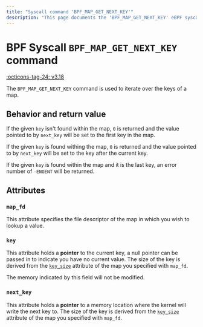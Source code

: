 ```yaml
---
title: "Syscall command 'BPF_MAP_GET_NEXT_KEY'"
description: "This page documents the 'BPF_MAP_GET_NEXT_KEY' eBPF syscall command, including its definition, usage, program types that can use it, and examples."
---
```

# BPF Syscall `BPF_MAP_GET_NEXT_KEY` command

<!-- [FEATURE_TAG](BPF_MAP_GET_NEXT_KEY) -->
[:octicons-tag-24: v3.18](https://github.com/torvalds/linux/commit/db20fd2b01087bdfbe30bce314a198eefedcc42e)
<!-- [/FEATURE_TAG] -->


The `BPF_MAP_GET_NEXT_KEY` command is used to iterate over the keys of a map.

## Behavior and return value

If the given `key` isn't found within the map, `0` is returned and the value pointed to by `next_key` will be set to the first key in the map. 

If the given `key` is found withing the map, `0` is returned and the value pointed to by `next_key` will be set to the key after the current key.

If the given `key` is found within the map and it is the last key, an error number of `-ENOENT` will be returned.

## Attributes

### `map_fd`

This attribute specifies the file descriptor of the map in which you wish to lookup a value.

### `key`

This attribute holds a **pointer** to the current key, a null pointer can be passed in to indicate you have no current value. The size of the key is derived from the [`key_size`](BPF_MAP_CREATE.md#key_size) attribute of the map you specified with `map_fd`.

The memory indicated by this field will not be modified.

### `next_key`

This attribute holds a **pointer** to a memory location where the kernel will write the next key to. The size of the key is derived from the [`key_size`](BPF_MAP_CREATE.md#key_size) attribute of the map you specified with `map_fd`.

